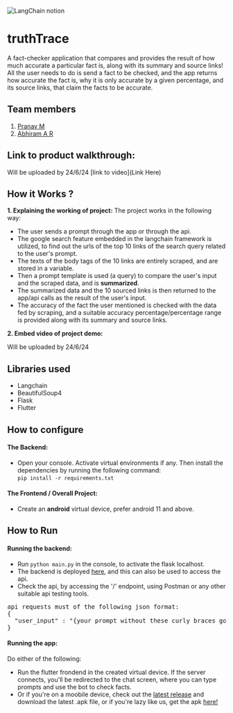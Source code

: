 

![LangChain notion](https://github.com/TH-Activities/saturday-hack-night-template/assets/117498997/af58a18d-932c-4ee7-870b-20820cfa3f3f)




# truthTrace
A fact-checker application that compares and provides the result of how much accurate a particular fact is, along with its summary and source links! All the user needs to do is send a fact to be checked, and the app returns how accurate the fact is, why it is only accurate by a given percentage, and its source links, that claim the facts to be accurate.

## Team members
1. [Pranav M](https://github.com/trulyPranav)
2. [Abhiram A R](https://github.com/AbhiramAnanthu)
## Link to product walkthrough:
Will be uploaded by 24/6/24
[link to video](Link Here)
## How it Works ?
**1. Explaining the working of project:**
The project works in the following way:
- The user sends a prompt through the app or through the api.
- The google search feature embedded in the langchain framework is utilized, to find out the urls of the top 10 links of the search query related to the user's prompt.
- The texts of the body tags of the 10 links are entirely scraped, and are stored in a variable.
- Then a prompt template is used (a query) to compare the user's input and the scraped data, and is **summarized**.
- The summarized data and the 10 sourced links is then returned to the app/api calls as the result of the user's input.
- The accuracy of the fact the user mentioned is checked with the data fed by scraping, and a suitable accuracy percentage/percentage range is provided along with its summary and source links. 

**2. Embed video of project demo:**

Will be uploaded by 24/6/24
## Libraries used
- Langchain
- BeautifulSoup4
- Flask
- Flutter

## How to configure

#### The Backend:
- Open your console. Activate virtual environments if any. Then install the dependencies by running the following command:<br> ```pip install -r requirements.txt```

#### The Frontend / Overall Project:
- Create an **android** virtual device, prefer android 11 and above.

## How to Run

#### Running the backend:
- Run ```python main.py``` in the console, to activate the flask localhost.
- The backend is deployed [here](https://truthtracebackend.onrender.com/), and this can also be used to access the api.
- Check the api, by accessing the '/' endpoint, using Postman or any other suitable api testing tools.
<pre>api requests must of the following json format:
{
  "user_input" : "{your prompt without these curly braces goes here}"
}</pre>

#### Running the app:
Do either of the following:
- Run the flutter frondend in the created virtual device. If the server connects, you'll be redirected to the chat screen, where you can type prompts and use the bot to check facts.
- Or if you're on a moobile device, check out the [latest release](https://github.com/trulyPranav/truthTrace-SHN/releases/latest) and download the latest .apk file, or if you're lazy like us, get the apk [here!]([https://github.com/trulyPranav/truthTrace-SHN/releases/latest](https://github.com/trulyPranav/truthTrace-SHN/releases/download/release1/truthTrace.apk))
